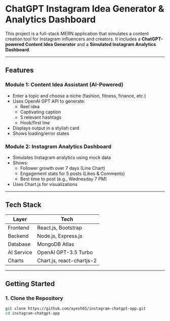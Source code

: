 # ChatGPT Instagram Idea Generator & Analytics Dashboard

This project is a full-stack MERN application that simulates a content creation tool for Instagram influencers and creators. It includes a **ChatGPT-powered Content Idea Generator** and a **Simulated Instagram Analytics Dashboard**.

---

##  Features

###  Module 1: Content Idea Assistant (AI-Powered)

- Enter a topic and choose a niche (fashion, fitness, finance, etc.)
- Uses OpenAI GPT API to generate:
  - Reel idea
  - Captivating caption
  - 5 relevant hashtags
  - Hook/first line
- Displays output in a stylish card
- Shows loading/error states

###  Module 2: Instagram Analytics Dashboard

- Simulates Instagram analytics using mock data
- Shows:
  - Follower growth over 7 days (Line Chart)
  - Engagement stats for 5 posts (Likes & Comments)
  - Best time to post (e.g., Wednesday 7 PM)
- Uses Chart.js for visualizations

---

##  Tech Stack

| Layer       | Tech                      |
|-------------|---------------------------|
| Frontend    | React.js, Bootstrap       |
| Backend     | Node.js, Express.js       |
| Database    | MongoDB Atlas             |
| AI Service  | OpenAI GPT-3.5 Turbo      |
| Charts      | Chart.js, react-chartjs-2 |

---

##  Getting Started

### 1. Clone the Repository

```bash
git clone https://github.com/ayesh03/instagram-chatgpt-app.git
cd instagram-chatgpt-app
